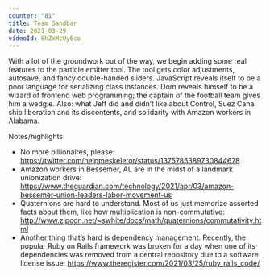 ```yaml
---
counter: "81"
title: Team Sandbar
date: 2021-03-29
videoId: 6hZxMcUy6co
---
```


With a lot of the groundwork out of the way, we begin adding some real features to the particle emitter tool. The tool gets color adjustments, autosave, and fancy double-handed sliders. JavaScript reveals itself to be a poor language for serializing class instances. Dom reveals himself to be a wizard of frontend web programming; the captain of the football team gives him a wedgie. Also: what Jeff did and didn’t like about Control, Suez Canal ship liberation and its discontents, and solidarity with Amazon workers in Alabama.

Notes/highlights:

- No more billionaires, please: https://twitter.com/helpmeskeletor/status/1375785389730844678
- Amazon workers in Bessemer, AL are in the midst of a landmark unionization drive: https://www.theguardian.com/technology/2021/apr/03/amazon-bessemer-union-leaders-labor-movement-us
- Quaternions are hard to understand. Most of us just memorize assorted facts about them, like how multiplication is non-commutative: http://www.zipcon.net/~swhite/docs/math/quaternions/commutativity.html
- Another thing that’s hard is dependency management. Recently, the popular Ruby on Rails framework was broken for a day when one of its dependencies was removed from a central repository due to a software license issue: https://www.theregister.com/2021/03/25/ruby_rails_code/